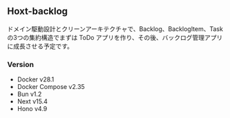 ## Hoxt-backlog

ドメイン駆動設計とクリーンアーキテクチャで、Backlog、BacklogItem、Task の3つの集約構造でまずは ToDo アプリを作り、その後、バックログ管理アプリに成長させる予定です。

### Version
- Docker v28.1
- Docker Compose v2.35
- Bun v1.2
- Next v15.4
- Hono v4.9
